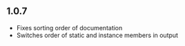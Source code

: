 ## 1.0.7

* Fixes sorting order of documentation
* Switches order of static and instance members in output
